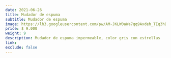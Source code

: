 ```yaml
---
date: 2021-06-26
title: Mudador de espuma
subtitle: Mudador de espuma
image: https://lh3.googleusercontent.com/pw/AM-JKLW0aWa7qq9Axdeh_TIq3hDt1NC9QftH8wpfFZGhd1tzlOhMUUo_oLy4yXTd1fS5hH_Pktq7-P-IHbfJtm9zwymKCs87zX08_NF7pVt2eB_1jGeKEDtN7YF6KrT8GaCn2ZLCv5pZLWkagpQw9NXsTtKNMA=s621-no?authuser=0
price: $ 9.000
weight: 9
description: Mudador de espuma impermeable, color gris con estrellas
link: 
exclude: false
---
```


